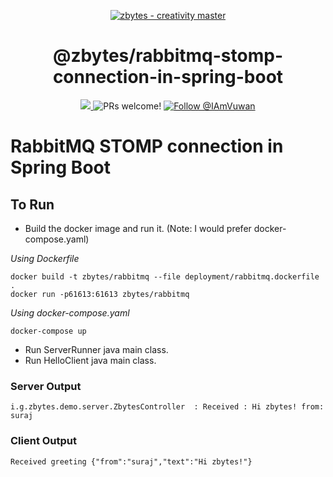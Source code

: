 <p align="center">
  <a href="https://zbytes.github.io">
    <img alt="zbytes - creativity master" src="https://raw.githubusercontent.com/zbytes/zbytes.github.io/master/static/android-chrome-192x192.png" />
  </a>
</p>
<h1 align="center">
  @zbytes/rabbitmq-stomp-connection-in-spring-boot
</h1>

<p align="center">
  <a href="https://github.com/zbytes/rabbitmq-stomp-connection-in-spring-boot/blob/master/LICENSE">
    <img src="https://img.shields.io/badge/license-MIT-blue.svg" />
  </a>
  <img src="https://img.shields.io/badge/PRs-welcome-brightgreen.svg" alt="PRs welcome!" />
  <a href="https://twitter.com/intent/follow?screen_name=IAmVuwan">
      <img src="https://img.shields.io/twitter/follow/IAmVuwan.svg?label=Follow%20@IAmVuwan" alt="Follow @IAmVuwan" />
    </a>
</p>

# RabbitMQ STOMP connection in Spring Boot

## To Run

- Build the docker image and run it. (Note: I would prefer docker-compose.yaml)

*Using Dockerfile*

```
docker build -t zbytes/rabbitmq --file deployment/rabbitmq.dockerfile .
docker run -p61613:61613 zbytes/rabbitmq
```

*Using docker-compose.yaml*

```
docker-compose up
```

- Run ServerRunner java main class.
- Run HelloClient java main class.

### Server Output
```
i.g.zbytes.demo.server.ZbytesController  : Received : Hi zbytes! from: suraj
```
 
### Client Output

```
Received greeting {"from":"suraj","text":"Hi zbytes!"}
```